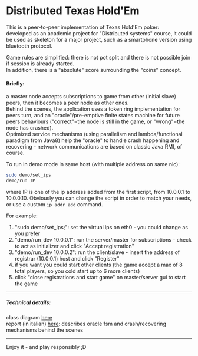 # Distributed Texas Hold'Em

This is a peer-to-peer implementation of Texas Hold'Em poker:  
developed as an academic project for "Distributed systems" course, it could be used as skeleton for a major project, such as a smartphone version using bluetooth protocol.  

Game rules are simplified: there is not pot split and there is not possible join if session is already started.   
In addition, there is a "absolute" score surrounding the "coins" concept.  

#### Briefly:
a master node accepts subscriptions to game from other (initial slave) peers, then it becomes a peer node as other ones.   
Behind the scenes, the application uses a token ring implementation for peers turn, and an "oracle"/pre-emptive finite states machine for future peers behaviours ("correct"=the node is still in the game, or "wrong"=the node has crashed).  
Optimized service mechanisms (using parallelism and lambda/functional paradigm from Java8) help the "oracle" to handle crash happening and recovering - network communications are based on classic Java RMI, of course.

To run in demo mode in same host (with multiple address on same nic):

```sh
sudo demo/set_ips
demo/run IP
```
	
where IP is one of the ip address added from the first script, from 10.0.0.1 to 10.0.0.10.
Obviously you can change the script in order to match your needs, or use a custom `ip addr add` command.

For example:

1. "sudo demo/set_ips;": set the virtual ips on eth0 - you could change as you prefer
2. "demo/run_dev 10.0.0.1": run the server/master for subscriptions - check to act as initializer and click "Accept registration"
3. "demo/run_dev 10.0.0.2": run the client/slave - insert the address of registrar (10.0.0.1) host and click "Register"
4. if you want you could start other clients (the game accept a max of 8 total players, so you cold start up to 6 more clients)
5. click "close registrations and start game" on master/server gui to start the game

---  
##### Technical details:
class diagram [here](https://drive.google.com/file/d/0B5CxUDoGDKvkaEZXd2lJN3pxU1k/view?pref=2&pli=1)  
report (in italian) [here](https://drive.google.com/folderview?id=0B0kkcZ_2d4pGbzVvUUZ2OUZRMnM&usp=sharing): describes oracle fsm and crash/recovering mechanisms behind the scenes  

----
Enjoy it - and play responsibly ;D
